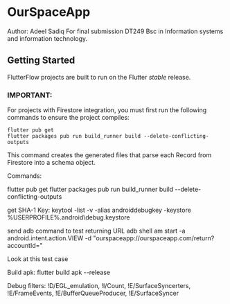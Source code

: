 # OurSpaceApp

Author: Adeel Sadiq
For final submission DT249 Bsc in Information systems and information technology.

## Getting Started

FlutterFlow projects are built to run on the Flutter _stable_ release.

### IMPORTANT:

For projects with Firestore integration, you must first run the following commands to ensure the project compiles:

```
flutter pub get
flutter packages pub run build_runner build --delete-conflicting-outputs
```

This command creates the generated files that parse each Record from Firestore into a schema object.

Commands:

flutter pub get
flutter packages pub run build_runner build --delete-conflicting-outputs

get SHA-1 Key:
keytool -list -v -alias androiddebugkey -keystore %USERPROFILE%\.android\debug.keystore

send adb command to test returning URL
adb shell am start -a android.intent.action.VIEW -d "ourspaceapp://ourspaceapp.com/return?accountId="

Look at this
test case

Build apk: flutter build apk --release

Debug filters:
!D/EGL_emulation, !I/Count, !E/SurfaceSyncerters, !E/FrameEvents, !E/BufferQueueProducer, !E/SurfaceSyncer
